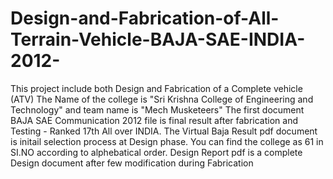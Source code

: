 # Design-and-Fabrication-of-All-Terrain-Vehicle-BAJA-SAE-INDIA-2012-
This project include both Design and Fabrication of a Complete vehicle (ATV)
The Name of the college is  "Sri Krishna College of Engineering and Technology" and team name is "Mech Musketeers" 
The first document BAJA SAE Communication 2012 file is final result after fabrication and Testing - Ranked 17th All over INDIA.
The Virtual Baja Result pdf document is initail selection process at Design phase. You can find the college as 61 in SI.NO according to alphebatical order.
Design Report pdf is a complete Design document after few modification during Fabrication

